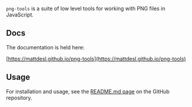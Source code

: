 `png-tools` is a suite of low level tools for working with PNG files in JavaScript.

## Docs

The documentation is held here:

[https://mattdesl.github.io/png-tools](https://mattdesl.github.io/png-tools)

## Usage

For installation and usage, see the [README.md page](https://github.com/mattdesl/png-tools/tree/main) on the GitHub repository.
